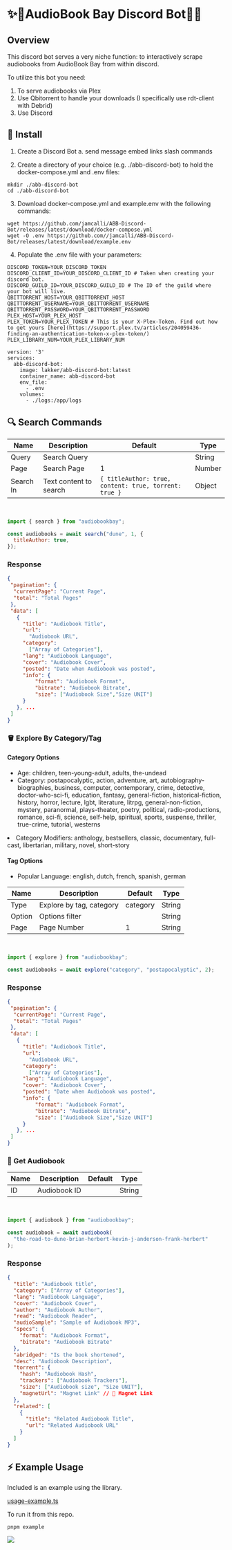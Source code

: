 # ✨🤖AudioBook Bay Discord Bot🤖✨

## Overview

This discord bot serves a very niche function: to interactively scrape audiobooks from AudioBook Bay from within discord. 

To utilize this bot you need:
  1. To serve audiobooks via Plex
  2. Use Qbitorrent to handle your downloads (I specifically use rdt-client with Debrid)
  3. Use Discord

## 🏁 Install

  1. Create a Discord Bot
      a. send message embed links slash commands


  2. Create a directory of your choice (e.g. ./abb-discord-bot) to hold the docker-compose.yml and .env files:

```
mkdir ./abb-discord-bot
cd ./abb-discord-bot
```

  3. Download docker-compose.yml and example.env with the following commands:

```
wget https://github.com/jamcalli/ABB-Discord-Bot/releases/latest/download/docker-compose.yml
wget -O .env https://github.com//jamcalli/ABB-Discord-Bot/releases/latest/download/example.env
```
  4. Populate the .env file with your parameters:

```
DISCORD_TOKEN=YOUR_DISCORD_TOKEN 
DISCORD_CLIENT_ID=YOUR_DISCORD_CLIENT_ID # Taken when creating your discord bot.
DISCORD_GUILD_ID=YOUR_DISCORD_GUILD_ID # The ID of the guild where your bot will live. 
QBITTORRENT_HOST=YOUR_QBITTORRENT_HOST
QBITTORRENT_USERNAME=YOUR_QBITTORRENT_USERNAME
QBITTORRENT_PASSWORD=YOUR_QBITTORRENT_PASSWORD
PLEX_HOST=YOUR_PLEX_HOST
PLEX_TOKEN=YOUR_PLEX_TOKEN # This is your X-Plex-Token. Find out how to get yours [here](https://support.plex.tv/articles/204059436-finding-an-authentication-token-x-plex-token/)
PLEX_LIBRARY_NUM=YOUR_PLEX_LIBRARY_NUM
```


```
version: '3'
services:
  abb-discord-bot:
    image: lakker/abb-discord-bot:latest
    container_name: abb-discord-bot
    env_file:
      - .env
    volumes:
      - ./logs:/app/logs
```


## 🔍 Search Commands

| Name      | Description            | Default                                               | Type   |
| --------- | ---------------------- | ----------------------------------------------------- | ------ |
| Query     | Search Query           |                                                       | String |
| Page      | Search Page            | 1                                                     | Number |
| Search In | Text content to search | `{ titleAuthor: true, content: true, torrent: true }` | Object |

<br>

```js
import { search } from "audiobookbay";

const audiobooks = await search("dune", 1, {
  titleAuthor: true,
});
```

### Response

```json
{
 "pagination": {
  "currentPage": "Current Page",
  "total": "Total Pages"
 },
 "data": [
   {
     "title": "Audiobook Title",
     "url":
       "Audiobook URL",
     "category":
       ["Array of Categories"],
     "lang": "Audiobook Language",
     "cover": "Audiobook Cover",
     "posted": "Date when Audiobook was posted",
     "info": {
         "format": "Audiobook Format",
         "bitrate": "Audiobook Bitrate",
         "size": ["Audiobook Size","Size UNIT"]
     }
   }, ...
 ]
}
```

### 🪣 Explore By Category/Tag

#### Category Options

<ul>
  <li>
    Age: children, teen-young-adult, adults, the-undead
  </li>

  <li>
    Category: postapocalyptic, action, adventure, art, autobiography-biographies, business, computer, contemporary, crime, detective, doctor-who-sci-fi, education, fantasy, general-fiction, historical-fiction, history, horror, lecture, lgbt, literature, litrpg, general-non-fiction, mystery, paranormal, plays-theater, poetry, political, radio-productions, romance, sci-fi, science, self-help, spiritual, sports, suspense, thriller, true-crime, tutorial, westerns
    </ul>
  </li>

  <li>
    Category Modifiers: anthology, bestsellers, classic, documentary, full-cast, libertarian, military, novel, short-story
  </li>
</ul>

#### Tag Options

<ul>
  <li>
  Popular Language: english, dutch, french, spanish, german
  </li>
</ul>

| Name   | Description              | Default  | Type   |
| ------ | ------------------------ | -------- | ------ |
| Type   | Explore by tag, category | category | String |
| Option | Options filter           |          | String |
| Page   | Page Number              | 1        | String |

<br>

```js
import { explore } from "audiobookbay";

const audiobooks = await explore("category", "postapocalyptic", 2);
```

### Response

```json
{
 "pagination": {
  "currentPage": "Current Page",
  "total": "Total Pages"
 },
 "data": [
   {
     "title": "Audiobook Title",
     "url":
       "Audiobook URL",
     "category":
       ["Array of Categories"],
     "lang": "Audiobook Language",
     "cover": "Audiobook Cover",
     "posted": "Date when Audiobook was posted",
     "info": {
         "format": "Audiobook Format",
         "bitrate": "Audiobook Bitrate",
         "size": ["Audiobook Size","Size UNIT"]
     }
   }, ...
 ]
}
```

### 🎵 Get Audiobook

| Name | Description  | Default | Type   |
| ---- | ------------ | ------- | ------ |
| ID   | Audiobook ID |         | String |

<br>

```js
import { audiobook } from "audiobookbay";

const audiobook = await audiobook(
  "the-road-to-dune-brian-herbert-kevin-j-anderson-frank-herbert"
);
```

### Response

```json
{
  "title": "Audiobook title",
  "category": ["Array of Categories"],
  "lang": "Audiobook Language",
  "cover": "Audiobook Cover",
  "author": "Audiobook Author",
  "read": "Audiobook Reader",
  "audioSample": "Sample of Audiobook MP3",
  "specs": {
    "format": "Audiobook Format",
    "bitrate": "Audiobook Bitrate"
  },
  "abridged": "Is the book shortened",
  "desc": "Audiobook Description",
  "torrent": {
    "hash": "Audiobook Hash",
    "trackers": ["Audiobook Trackers"],
    "size": ["Audiobook size", "Size UNIT"],
    "magnetUrl": "Magnet Link" // 🧲 Magnet Link
  },
  "related": [
    {
      "title": "Related Audiobook Title",
      "url": "Related Audiobook URL"
    }
  ]
}
```

## ⚡ Example Usage

Included is an example using the library.

[usage-example.ts](./playground/usage-example.ts)

To run it from this repo.

```bash
pnpm example
```

![](./docs/images/example-screenshot.png)
